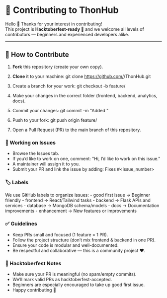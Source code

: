 # 🤝 Contributing to ThonHub

Hello 👋 Thanks for your interest in contributing!  
This project is **Hacktoberfest-ready 🎉** and we welcome all levels of contributors — beginners and experienced developers alike.

---

## 📌 How to Contribute

1. **Fork** this repository (create your own copy).

2. **Clone** it to your machine:
   git clone https://github.com/<your-username>/ThonHub.git

3. Create a branch for your work:
    git checkout -b feature/<your-feature-name>

4. Make your changes in the correct folder (frontend, backend, analytics, docs).

5. Commit your changes:
    git commit -m "Added <feature-name>"

6. Push to your fork:
    git push origin feature/<your-feature-name>

7. Open a Pull Request (PR) to the main branch of this repository.

### 🔖 Working on Issues
- Browse the Issues tab.
- If you’d like to work on one, comment:
"Hi, I’d like to work on this issue."
- A maintainer will assign it to you.
- Submit your PR and link the issue by adding:
Fixes #<issue_number>

### 🏷️ Labels
We use GitHub labels to organize issues:
    - good first issue → Beginner friendly
    - frontend → React/Tailwind tasks
    - backend → Flask APIs and services
    - database → MongoDB schema/models
    - docs → Documentation improvements
    - enhancement → New features or improvements

### ✅ Guidelines
- Keep PRs small and focused (1 feature = 1 PR).
- Follow the project structure (don’t mix frontend & backend in one PR).
- Ensure your code is modular and well-documented.
- Be respectful and collaborative — this is a community project ❤️.

### 🙌 Hacktoberfest Notes
- Make sure your PR is meaningful (no spam/empty commits).
- We’ll mark valid PRs as hacktoberfest-accepted.
- Beginners are especially encouraged to take up good first issue.
- Happy contributing 🎉